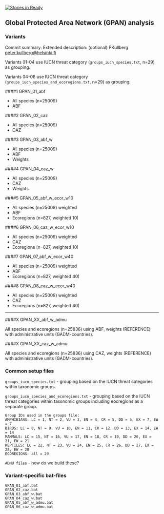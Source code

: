 [![Stories in Ready](https://badge.waffle.io/cbig/GPAN.png?label=ready)](https://waffle.io/cbig/GPAN)  
## Global Protected Area Network (GPAN) analysis

### Variants
Commit summary: Extended description: (optional)
PKullberg peter.kullberg@helsinki.fi


Variants 01-04 use IUCN threat category (`groups_iucn_species.txt`, n=29) as grouping.

Variants 04-08 use IUCN threat category (`groups_iucn_species_and_ecoregions.txt`, n=29) as grouping.

####1 GPAN_01_abf

* All species (n=25009)
* ABF

####2 GPAN_02_caz

* All species (n=25009) 
* CAZ

####3 GPAN_03_abf_w

* All species (n=25009)
* ABF
* Weights

####4 GPAN_04_caz_w

* All species (n=25009) 
* CAZ
* Weights

####5 GPAN_05_abf_w_ecor_w10

* All species (n=25009) weighted
* ABF
* Ecoregions (n=827, weighted 10)

####6 GPAN_06_caz_w_ecor_w10

* All species (n=25009) weighted
* CAZ
* Ecoregions (n=827, weighted 10)

####7 GPAN_07_abf_w_ecor_w40

* All species (n=25009) weighted
* ABF
* Ecoregions (n=827, weighted 40)

####8 GPAN_08_caz_w_ecor_w40

* All species (n=25009) weighted
* CAZ
* Ecoregions (n=827, weighted 40)

----


####X GPAN_XX_abf_w_admu

All species and ecoregions (n=25836) using ABF, weights (REFERENCE) with administrative units (GADM-countries).

####X GPAN_XX_caz_w_admu

All species and ecoregions (n=25836) using CAZ, weights (REFERENCE) with administrative units (GADM-countries).

### Common setup files

`groups_iucn_species.txt` - grouping based on the IUCN threat categories within taxonomic groups.

`groups_iucn_species_and_ecoregions.txt` - grouping based on the IUCN threat categories within taxonomic groups including eocregions as a separate group.

	Group IDs used in the groups file:  
	AMPHIBIANS:	LC = 1, NT = 2, VU = 3, EN = 4, CR = 5, DD = 6, EX = 7, EW = 7  
	BIRDS: LC = 8, NT = 9, VU = 10, EN = 11, CR = 12, DD = 13, EX = 14, EW = 14  
	MAMMALS: LC = 15, NT = 16, VU = 17, EN = 18, CR = 19, DD = 20, EX = 21, EW = 21  
	REPTILES: LC = 22, NT = 23, VU = 24, EN = 25, CR = 26, DD = 27, EX = 28, EW = 28  
	ECOREGIONS:	all = 29
	
`ADMU files` - how do we build these? 


### Variant-specific bat-files

`GPAN_01_abf.bat`  
`GPAN_02_caz.bat`  
`GPAN_03_abf_w.bat`  
`GPAN_04_caz_w.bat`  
`GPAN_05_abf_w_admu.bat`  
`GPAN_06_caz_w_admu.bat`  

